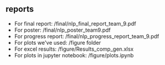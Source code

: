 ## reports
- For final report: /final/nlp_final_report_team_9.pdf
- For poster: /final/nlp_poster_team9.pdf
- For progress report: /final/nlp_progress_report_team_9.pdf
- For plots we've used: /figure folder
- For excel results: /figure/Results_comp_gen.xlsx
- For plots in jupyter notebook: /figure/plots.ipynb
